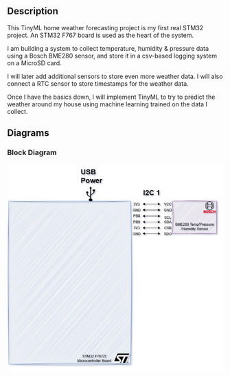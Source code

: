 ## Description

This TinyML home weather forecasting project is my first real STM32 project. An STM32 F767 board is used as the heart of the system.

I am building a system to collect temperature, humidity & pressure data using a Bosch BME280 sensor, and store it in a csv-based logging system on a MicroSD card.

I will later add additional sensors to store even more weather data. I will also connect a RTC sensor to store timestamps for the weather data.

Once I have the basics down, I will implement TinyML to try to predict the weather around my house using machine learning trained on the data I collect.

## Diagrams

### Block Diagram

<img alt="Block Diagram" width="600px" src="./tinyml_home_weather_forecasting-Block Diagram.jpg" />
